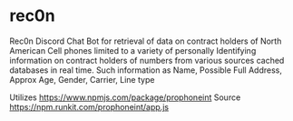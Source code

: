 # rec0n
Rec0n Discord Chat Bot for retrieval of data on contract holders 
of North American Cell phones limited to a variety of personally 
Identifying information on contract holders of numbers from various 
sources cached databases in real time. Such information as 
Name, Possible Full Address, Approx Age, Gender, Carrier, Line type

Utilizes https://www.npmjs.com/package/prophoneint
Source https://npm.runkit.com/prophoneint/app.js
